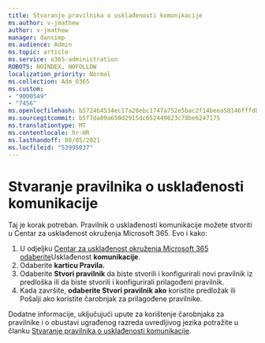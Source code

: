 ```yaml
---
title: Stvaranje pravilnika o usklađenosti komunikacije
ms.author: v-jmathew
author: v-jmathew
manager: dansimp
ms.audience: Admin
ms.topic: article
ms.service: o365-administration
ROBOTS: NOINDEX, NOFOLLOW
localization_priority: Normal
ms.collection: Adm_O365
ms.custom:
- "9000549"
- "7456"
ms.openlocfilehash: b5724b4534ec17a28ebc1747a752e5bac2f14beea58146fffd8f35fad1e07edc
ms.sourcegitcommit: b5f7da89a650d2915dc652449623c78be6247175
ms.translationtype: MT
ms.contentlocale: hr-HR
ms.lasthandoff: 08/05/2021
ms.locfileid: "53995037"
---
```

# <a name="create-a-communication-compliance-policy"></a>Stvaranje pravilnika o usklađenosti komunikacije

Taj je korak potreban. Pravilnik o usklađenosti komunikacije možete stvoriti u Centar za usklađenost okruženja Microsoft 365. Evo i kako:

1. U odjeljku [Centar za usklađenost okruženja Microsoft 365 odaberite](https://go.microsoft.com/fwlink/?linkid=2130502)Usklađenost **komunikacije**.
2. Odaberite **karticu Pravila.**
3. Odaberite **Stvori pravilnik** da biste stvorili i konfigurirali novi pravilnik iz predloška ili da biste stvorili i konfigurirali prilagođeni pravilnik.
4. Kada završite, **odaberite Stvori pravilnik ako** koristite predložak ili Pošalji ako koristite čarobnjak za prilagođene pravilnike. 

Dodatne informacije, uključujući upute za korištenje čarobnjaka za pravilnike i o obustavi ugrađenog razreda uvredljivog jezika potražite u članku [Stvaranje pravilnika o usklađenosti komunikacije](https://go.microsoft.com/fwlink/?linkid=2129079).
